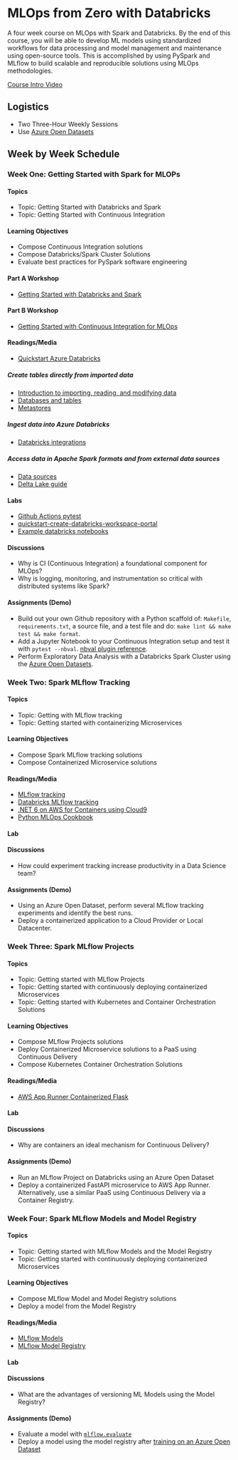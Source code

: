 # MLOps from Zero with Databricks

A four week course on MLOps with Spark and Databricks.  By the end of this course, you will be able to develop ML models using standardized workflows for data processing and model management and maintenance using open-source tools.  This is accomplished by using PySpark and MLflow to build scalable and reproducible solutions using MLOps methodologies.

[Course Intro Video](https://drive.google.com/file/d/1j-9NIFiDErluv4mgVWfgXkGiA2jK3Ndp/view?usp=sharing)

## Logistics

* Two Three-Hour Weekly Sessions
* Use [Azure Open Datasets](https://docs.microsoft.com/en-us/azure/open-datasets/dataset-catalog#AzureDatabricks)

## Week by Week Schedule

### Week One:  Getting Started with Spark for MLOPs

#### Topics

* Topic:  Getting Started with Databricks and Spark
* Topic:  Getting Started with Continuous Integration

#### Learning Objectives

*   Compose Continuous Integration solutions
*   Compose Databricks/Spark Cluster Solutions
*   Evaluate best practices for PySpark software engineering

#### Part A Workshop

* [Getting Started with Databricks and Spark](https://github.com/FourthBrain/databricks-zero-to-mlops/blob/main/docs/week1-notes.md#workshop-a--getting-started-with-databricks-and-spark)

#### Part B Workshop

* [Getting Started with Continuous Integration for MLOps](https://github.com/FourthBrain/databricks-zero-to-mlops/blob/main/docs/week1-notes.md#workshop-b-getting-started-with-continuous-integration)

#### Readings/Media

* [Quickstart Azure Databricks](https://docs.microsoft.com/en-us/azure/databricks/scenarios/quickstart-create-databricks-workspace-portal?tabs=azure-portal)

##### Create tables directly from imported data

* [Introduction to importing, reading, and modifying data](https://docs.microsoft.com/en-us/azure/databricks/data/data)
* [Databases and tables](https://docs.microsoft.com/en-us/azure/databricks/data/tables)
* [Metastores](https://docs.microsoft.com/en-us/azure/databricks/data/metastores/)

##### Ingest data into Azure Databricks

* [Databricks integrations](https://docs.microsoft.com/en-us/azure/databricks/integrations/)

##### Access data in Apache Spark formats and from external data sources

* [Data sources](https://docs.microsoft.com/en-us/azure/databricks/data/data-sources/)
* [Delta Lake guide](https://docs.microsoft.com/en-us/azure/databricks/delta/)

#### Labs

* [Github Actions pytest](https://github.com/noahgift/github-actions-pytest)
* [quickstart-create-databricks-workspace-portal](https://docs.microsoft.com/azure/azure-databricks/quickstart-create-databricks-workspace-portal)
* [Example databricks notebooks](https://github.com/FourthBrain/databricks-zero-to-mlops/tree/main/src/week1-getting-started)

#### Discussions

* Why is CI (Continuous Integration) a foundational component for MLOps?
* Why is logging, monitoring, and instrumentation so critical with distributed systems like Spark?

#### Assignments (Demo)

* Build out your own Github repository with a Python scaffold of:  `Makefile`, `requirements.txt`, a source file, and a test file and do:  `make lint && make test && make format`.
* Add a Jupyter Notebook to your Continuous Integration setup and test it with `pytest --nbval`. [nbval plugin reference](https://github.com/computationalmodelling/nbval). 
* Perform Exploratory Data Analysis with a Databricks Spark Cluster using the [Azure Open Datasets](https://docs.microsoft.com/en-us/azure/open-datasets/dataset-catalog).

### Week Two:  Spark MLflow Tracking

#### Topics

* Topic:  Getting with MLflow tracking
* Topic:  Getting started with containerizing Microservices

#### Learning Objectives

*   Compose Spark MLflow tracking solutions
*   Compose Containerized Microservice solutions

#### Readings/Media

* [MLflow tracking](https://www.mlflow.org/docs/latest/tracking.html)
* [Databricks MLflow tracking](https://docs.databricks.com/applications/mlflow/tracking.html)
* [.NET 6 on AWS for Containers using Cloud9](https://github.com/noahgift/dot-net-6-aws)
* [Python MLOps Cookbook](https://github.com/noahgift/Python-MLOps-Cookbook)

#### Lab

#### Discussions

* How could experiment tracking increase productivity in a Data Science team?

#### Assignments (Demo)

* Using an Azure Open Dataset, perform several MLflow tracking experiments and identify the best runs.
* Deploy a containerized application to a Cloud Provider or Local Datacenter.

### Week Three: Spark MLflow Projects

#### Topics

* Topic: Getting started with MLflow Projects
* Topic: Getting started with continuously deploying containerized Microservices
* Topic: Getting started with Kubernetes and Container Orchestration Solutions

#### Learning Objectives

*   Compose MLflow Projects solutions
*   Deploy Containerized Microservice solutions to a PaaS using Continuous Delivery
*   Compose Kubernetes Container Orchestration Solutions

#### Readings/Media

* [AWS App Runner Containerized Flask](https://github.com/noahgift/fastapi)

#### Lab

#### Discussions

* Why are containers an ideal mechanism for Continuous Delivery?

#### Assignments (Demo)

* Run an MLflow Project on Databricks using an Azure Open Dataset
* Deploy a containerized FastAPI microservice to AWS App Runner.  Alternatively, use a similar PaaS using Continuous Delivery via a Container Registry.

### Week Four: Spark MLflow Models and Model Registry

#### Topics

* Topic: Getting started with MLflow Models and the Model Registry
* Topic: Getting started with continuously deploying containerized Microservices

#### Learning Objectives

* Compose MLflow Model and Model Registry solutions
* Deploy a model from the Model Registry

#### Readings/Media

* [MLflow Models](https://www.mlflow.org/docs/latest/models.html)
* [MLflow Model Registry](https://www.mlflow.org/docs/latest/model-registry.html)

#### Lab

#### Discussions

* What are the advantages of versioning ML Models using the Model Registry?

#### Assignments (Demo)

* Evaluate a model with [`mlflow.evaluate`](https://www.mlflow.org/docs/latest/models.html#id20)
* Deploy a model using the model registry after [training on an Azure Open Dataset](https://www.mlflow.org/docs/latest/model-registry.html#serving-an-mlflow-model-from-model-registry)
